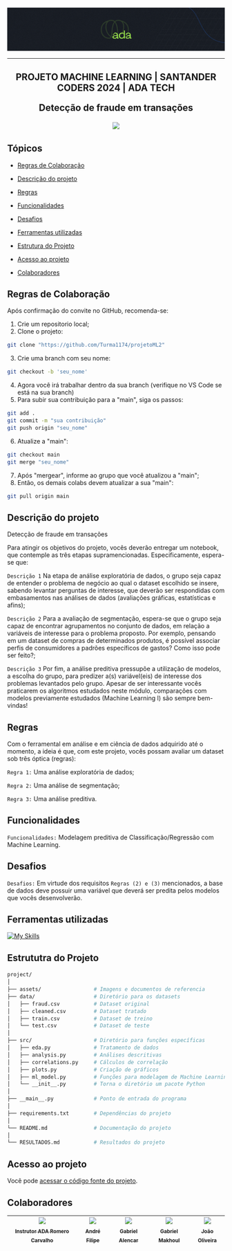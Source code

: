 ![Logo da Ada Tech Crusos](./assets/LogoAdaCabecalho.png)

<hr>

<H2 align="center">
  PROJETO MACHINE LEARNING | SANTANDER CODERS 2024 | ADA TECH
  
  Detecção de fraude em transações
</H2>


<p align="center">
   <img src="https://img.shields.io/static/v1?label=STATUS&message=%20EM CONSTRUÇÃO&color=RED&style=for-the-badge" #vitrinedev/>
</p>


## Tópicos 

- [Regras de Colaboração](#regras-de-colaboracao)

- [Descrição do projeto](#descrição-do-projeto)

- [Regras](#regras)

- [Funcionalidades](#funcionalidades)

- [Desafios](#desafios)

- [Ferramentas utilizadas](#ferramentas-utilizadas)

- [Estrutura do Projeto](#estrutura-do-projeto)

- [Acesso ao projeto](#acesso-ao-projeto)

- [Colaboradores](#colaboradores)

## Regras de Colaboração

Após confirmação do convite no GitHub, recomenda-se:

1. Crie um repositorio local;
2. Clone o projeto: 
```bash
git clone "https://github.com/Turma1174/projetoML2"
```
3. Crie uma branch com seu nome:
```bash
git checkout -b 'seu_nome' 
```
4. Agora você irá trabalhar dentro da sua branch (verifique no VS Code se está na sua branch)
5. Para subir sua contribuição para a "main", siga os passos:
```bash
git add .
git commit -m "sua contribuição"
git push origin "seu_nome"
```
6. Atualize a "main": 
```bash
git checkout main
git merge "seu_nome"
```
7. Após "mergear", informe ao grupo que você atualizou a "main";
8. Então, os demais colabs devem atualizar a sua "main":
```bash
git pull origin main
```

## Descrição do projeto

Detecção de fraude em transações

Para atingir os objetivos do projeto, vocês deverão entregar um notebook, que contemple as três etapas supramencionadas. Especificamente, espera-se que:

`Descrição 1` Na etapa de análise exploratória de dados, o grupo seja capaz de entender o problema de negócio ao qual o dataset escolhido se insere, sabendo levantar perguntas de interesse, que deverão ser respondidas com embasamentos nas análises de dados (avaliações gráficas, estatísticas e afins);

`Descrição 2` Para a avaliação de segmentação, espera-se que o grupo seja capaz de encontrar agrupamentos no conjunto de dados, em relação a variáveis de interesse para o problema proposto. Por exemplo, pensando em um dataset de compras de determinados produtos, é possível associar perfis de consumidores a padrões específicos de gastos? Como isso pode ser feito?;

`Descrição 3` Por fim, a análise preditiva pressupõe a utilização de modelos, a escolha do grupo, para predizer a(s) variável(eis) de interesse dos problemas levantados pelo grupo. Apesar de ser interessante vocês praticarem os algoritmos estudados neste módulo, comparações com modelos previamente estudados (Machine Learning I) são sempre bem-vindas!

## Regras
Com o ferramental em análise e em ciência de dados adquirido até o momento, a ideia é que, com este projeto, vocês possam avaliar um dataset sob três óptica (regras):

`Regra 1:` Uma análise exploratória de dados;

`Regra 2:` Uma análise de segmentação;

`Regra 3:` Uma análise preditiva.

## Funcionalidades

`Funcionalidades:` Modelagem preditiva de Classificação/Regressão com Machine Learning.

## Desafios

`Desafios:` Em virtude dos requisitos `Regras (2) e (3)` mencionados, a base de dados deve possuir uma variável que deverá ser predita pelos modelos que vocês desenvolverão.

## Ferramentas utilizadas

[![My Skills](https://skillicons.dev/icons?i=git,github,python)](https://skillicons.dev)

## Estrututra do Projeto

```bash
project/
│
├── assets/                 # Imagens e documentos de referencia
├── data/                   # Diretório para os datasets
│   ├── fraud.csv           # Dataset original
│   ├── cleaned.csv         # Dataset tratado
│   ├── train.csv           # Dataset de treino
│   └── test.csv            # Dataset de teste
│
├── src/                    # Diretório para funções específicas
│   ├── eda.py              # Tratamento de dados
│   ├── analysis.py         # Análises descritivas
│   ├── correlations.py     # Cálculos de correlação
│   ├── plots.py            # Criação de gráficos
│   ├── ml_model.py         # Funções para modelagem de Machine Learning
│   └── __init__.py         # Torna o diretório um pacote Python
│
├── __main__.py             # Ponto de entrada do programa
│
├── requirements.txt        # Dependências do projeto
│
└── README.md               # Documentação do projeto
│
└── RESULTADOS.md           # Resultados do projeto

```

## Acesso ao projeto

Você pode [acessar o código fonte do projeto](https://github.com/Turma1174/projetoML2/).

## Colaboradores

| [<img src="https://avatars.githubusercontent.com/u/85369108?v=4" width=115> <br><sub>Instrutor ADA Romero Carvalho</sub>](https://github.com/RomeroFC1301) |  [<img src="https://avatars.githubusercontent.com/u/20822673?v=4" width=115><br><sub>André Filipe</sub>](https://github.com/filipester) | [<img src="https://avatars.githubusercontent.com/u/117116076?v=4" width=115> <br><sub>Gabriel Alencar</sub>](https://github.com/devalenca) | [<img src="https://avatars.githubusercontent.com/u/98609170?v=4" width=115><br><sub>Gabriel Makhoul</sub>](https://github.com/GMakhoul) | [<img src="https://avatars.githubusercontent.com/u/170963236?s=96&v=4" width=115><br><sub>João Oliveira</sub>](https://github.com/jjofilho) | 
| :---: | :---: | :---: | :---: | :---: |
